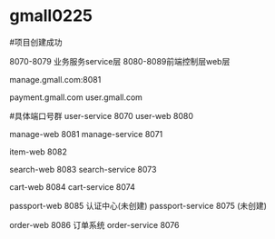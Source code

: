 # gmall0225

#项目创建成功

8070-8079 业务服务service层
8080-8089前端控制层web层

manage.gmall.com:8081

payment.gmall.com
user.gmall.com


#具体端口号群
user-service 8070
user-web 8080

manage-web 8081
manage-service 8071

item-web 8082

search-web 8083
search-service 8073

cart-web 8084
cart-service 8074


passport-web 8085 认证中心(未创建)
passport-service 8075 (未创建)

order-web 8086 订单系统
order-service 8076 

